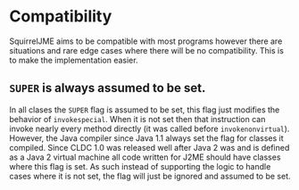 # Compatibility

SquirrelJME aims to be compatible with most programs however there are
situations and rare edge cases where there will be no compatibility. This is
to make the implementation easier.

## `SUPER` is always assumed to be set.

In all clases the `SUPER` flag is assumed to be set, this flag just modifies
the behavior of `invokespecial`. When it is not set then that instruction
can invoke nearly every method directly (it was called before
`invokenonvirtual`). However, the Java compiler since Java 1.1 always set
the flag for classes it compiled. Since CLDC 1.0 was released well after
Java 2 was and is defined as a Java 2 virtual machine all code written for
J2ME should have classes where this flag is set. As such instead of
supporting the logic to handle cases where it is not set, the flag will just
be ignored and assumed to be set.


